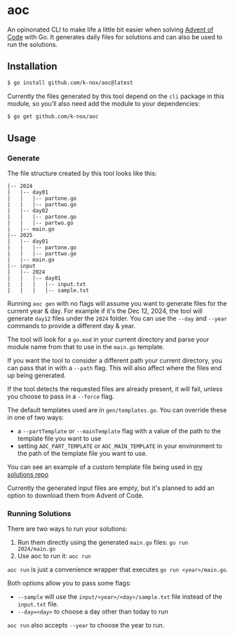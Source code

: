 # aoc

An opinonated CLI to make life a little bit easier when solving [Advent of Code](https://adventofcode.com/) with Go.
It generates daily files for solutions and can also be used to run the solutions.

## Installation

```sh
$ go install github.com/k-nox/aoc@latest
```

Currently the files generated by this tool depend on the `cli` package in this module, so you'll also need add the module to your dependencies:

```sh
$ go get github.com/k-nox/aoc
```

## Usage

### Generate

The file structure created by this tool looks like this:

```
|-- 2024
|   |-- day01
|   |   |-- partone.go
|   |   |-- parttwo.go
|   |-- day02
|   |   |-- partone.go
|   |   |-- partwo.go
|   |-- main.go
|-- 2025
|   |-- day01
|   |   |-- partone.go
|   |   |-- parttwo.go
|   |-- main.go
|-- input
|   |-- 2024
|   |   |-- day01
|   |   |   |-- input.txt
|   |   |   |-- sample.txt
```

Running `aoc gen` with no flags will assume you want to generate files for the current year & day. For example if it's the Dec 12, 2024, the tool will generate `day12` files under the `2024` folder. You can use the `--day` and `--year` commands to provide a different day & year.

The tool will look for a `go.mod` in your current directory and parse your module name from that to use in the `main.go` template.

If you want the tool to consider a different path your current directory, you can pass that in with a `--path` flag. This will also affect where the files end up being generated.

If the tool detects the requested files are already present, it will fail, unless you choose to pass in a `--force` flag.

The default templates used are in `gen/templates.go`. You can override these in one of two ways:

- a `--partTemplate` or `--mainTemplate` flag with a value of the path to the template file you want to use
- setting `AOC_PART_TEMPLATE` or `AOC_MAIN_TEMPLATE` in your environment to the path of the template file you want to use.

You can see an example of a custom template file being used in [my solutions repo](https://github.com/k-nox/advent-of-code-solutions/blob/main/templates/part.go.tmpl)

Currently the generated input files are empty, but it's planned to add an option to download them from Advent of Code.

### Running Solutions

There are two ways to run your solutions:

1. Run them directly using the generated `main.go` files: `go run 2024/main.go`
2. Use aoc to run it: `aoc run`

`aoc run` is just a convenience wrapper that executes `go run <year>/main.go`.

Both options allow you to pass some flags:

- `--sample` will use the `input/<year>/<day>/sample.txt` file instead of the `input.txt` file.
- `--day=<day>` to choose a day other than today to run

`aoc run` also accepts `--year` to choose the year to run.
